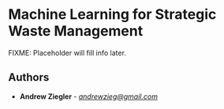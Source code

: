 # Machine Learning for Strategic Waste Management

FIXME: Placeholder will fill info later.

## Authors

* **Andrew Ziegler** - *andrewzieg@gmail.com*
